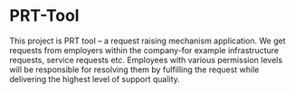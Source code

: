 # PRT-Tool

This project is PRT tool – a request raising mechanism application.
We get requests from employers within the company-for example infrastructure requests, service requests etc. Employees with various permission levels will be responsible for resolving them by fulfilling the request while delivering the highest level of support quality.
